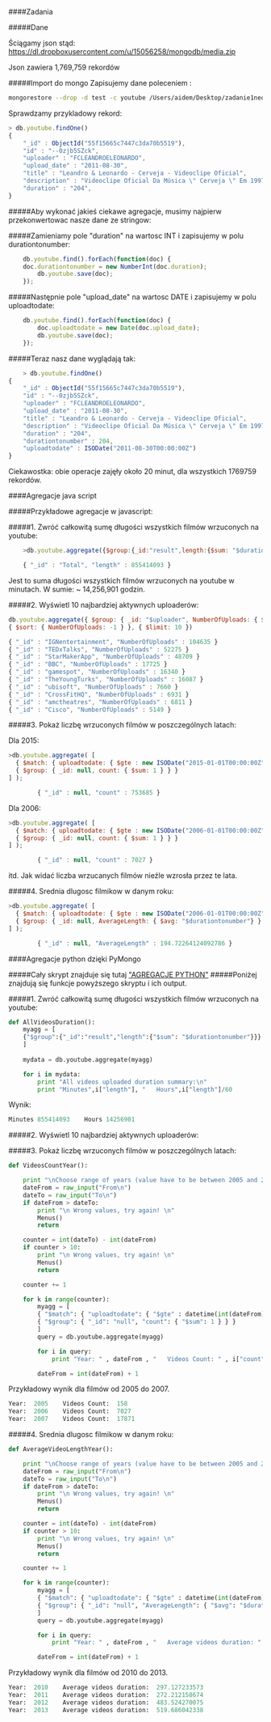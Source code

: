 ####Zadania

#####Dane

Ściągamy json stąd: https://dl.dropboxusercontent.com/u/15056258/mongodb/media.zip 

Json zawiera 1,769,759 rekordów

#####Import do mongo
Zapisujemy dane poleceniem : 

```sh
mongorestore --drop -d test -c youtube /Users/aidem/Desktop/zadanie1neo4js/Data/media/youtube.bson
```
Sprawdzamy przykladowy rekord:
```javascript   
> db.youtube.findOne()
{
	"_id" : ObjectId("55f15665c7447c3da70b5519"),
	"id" : "--0zjb5SZck",
	"uploader" : "FCLEANDROELEONARDO",
	"upload_date" : "2011-08-30",
	"title" : "Leandro & Leonardo - Cerveja - Videoclipe Oficial",
	"description" : "Videoclipe Oficial Da Música \" Cerveja \" Em 1997 ! Pra Matar As Saudades !!!",
	"duration" : "204",
}
```

#####Aby wykonać jakieś ciekawe agregacje, musimy najpierw przekonwertowac nasze dane ze stringow:
	
#####Zamieniamy pole "duration" na wartosc INT i zapisujemy w polu durationtonumber:

```javascript 	
	db.youtube.find().forEach(function(doc) {
	doc.durationtonumber = new NumberInt(doc.duration);
    	db.youtube.save(doc);
	});
```	

#####Następnie pole "upload_date" na wartosc DATE i zapisujemy w polu uploadtodate:

```javascript 	
	db.youtube.find().forEach(function(doc) {
    	doc.uploadtodate = new Date(doc.upload_date);
    	db.youtube.save(doc);
	});
```	

#####Teraz nasz dane wyglądają tak:

```javascript
	> db.youtube.findOne()
{
	"_id" : ObjectId("55f15665c7447c3da70b5519"),
	"id" : "--0zjb5SZck",
	"uploader" : "FCLEANDROELEONARDO",
	"upload_date" : "2011-08-30",
	"title" : "Leandro & Leonardo - Cerveja - Videoclipe Oficial",
	"description" : "Videoclipe Oficial Da Música \" Cerveja \" Em 1997 ! Pra Matar As Saudades !!!",
	"duration" : "204",
	"durationtonumber" : 204,
	"uploadtodate" : ISODate("2011-08-30T00:00:00Z")
}
```

Ciekawostka: obie operacje zajęły około 20 minut, dla wszystkich 1769759 rekordów.

####Agregacje java script

#####Przykładowe agregacje w javascript:
	
#####1. Zwróć całkowitą sumę długości wszystkich filmów wrzuconych na youtube:

```javascript 	
	>db.youtube.aggregate({$group:{_id:"result",length:{$sum: "$durationtonumber"}}})
```
```javascript 
	{ "_id" : "Total", "length" : 855414093 }
```

Jest to suma długości wszystkich filmów wrzuconych na youtube w minutach. W sumie:  ~ 14,256,901 godzin.
	
#####2. Wyświetl 10 najbardziej aktywnych uploaderów:
 
```javascript 	
db.youtube.aggregate({ $group: { _id: "$uploader", NumberOfUploads: { $sum: 1 } } } ,
{ $sort: { NumberOfUploads: -1 } }, { $limit: 10 })
```
```javascript 	
{ "_id" : "IGNentertainment", "NumberOfUploads" : 104635 }
{ "_id" : "TEDxTalks", "NumberOfUploads" : 52275 }
{ "_id" : "StarMakerApp", "NumberOfUploads" : 48709 }
{ "_id" : "BBC", "NumberOfUploads" : 17725 }
{ "_id" : "gamespot", "NumberOfUploads" : 16340 }
{ "_id" : "TheYoungTurks", "NumberOfUploads" : 16087 }
{ "_id" : "ubisoft", "NumberOfUploads" : 7660 }
{ "_id" : "CrossFitHQ", "NumberOfUploads" : 6931 }
{ "_id" : "amctheatres", "NumberOfUploads" : 6811 }
{ "_id" : "Cisco", "NumberOfUploads" : 5149 }
```

#####3. Pokaż liczbę wrzuconych filmów w poszczególnych latach:

Dla 2015:

```javascript 
>db.youtube.aggregate( [
  { $match: { uploadtodate: { $gte : new ISODate("2015-01-01T00:00:00Z"), $lte : new ISODate("2015-12-31T23:59:59Z")  } } },
  { $group: { _id: null, count: { $sum: 1 } } }
] );
```
```javascript 
		{ "_id" : null, "count" : 753685 }
```

Dla 2006:

```javascript 		
>db.youtube.aggregate( [
  { $match: { uploadtodate: { $gte : new ISODate("2006-01-01T00:00:00Z"), $lte : new ISODate("2006-12-31T23:59:59Z")  } } },
  { $group: { _id: null, count: { $sum: 1 } } }
] );
```
```javascript 
		{ "_id" : null, "count" : 7027 }
```

itd. Jak widać liczba wrzucanych filmów nieźle wzrosła przez te lata.
		
#####4. Srednia dlugosc filmikow w danym roku:
```javascript 		
>db.youtube.aggregate( [
  { $match: { uploadtodate: { $gte : new ISODate("2006-01-01T00:00:00Z"), $lte : new ISODate("2006-12-31T23:59:59Z")  } } },
  { $group: { _id: null, AverageLength: { $avg: "$durationtonumber"} } }
] );
```
```javascript 
		{ "_id" : null, "AverageLength" : 194.72264124092786 }
```

####Agregacje python dzięki PyMongo

#####Cały skrypt znajduje się tutaj ["AGREGACJE PYTHON"](aggregations.py "AGREGACJE PYTHON")
#####Poniżej znajdują się funkcje powyższego skryptu i ich output.

#####1. Zwróć całkowitą sumę długości wszystkich filmów wrzuconych na youtube:

```python
def AllVideosDuration():
	myagg = [
	{"$group":{"_id":"result","length":{"$sum": "$durationtonumber"}}}
	]
	
  	mydata = db.youtube.aggregate(myagg)

	for i in mydata:
		print "All videos uploaded duration summary:\n"
		print "Minutes",i["length"], "   Hours",i["length"]/60

```

Wynik:

```python
Minutes 855414093    Hours 14256901
```

#####2. Wyświetl 10 najbardziej aktywnych uploaderów:

#####3. Pokaż liczbę wrzuconych filmów w poszczególnych latach:

```python
def VideosCountYear():

	print "\nChoose range of years (value have to be between 2005 and 2015)"
	dateFrom = raw_input("From\n")
	dateTo = raw_input("To\n")
	if dateFrom > dateTo:
		print "\n Wrong values, try again! \n"
		Menus()
		return

	counter = int(dateTo) - int(dateFrom)
	if counter > 10:
		print "\n Wrong values, try again! \n"
		Menus()
		return

	counter += 1

	for k in range(counter):
		myagg = [
		{ "$match": { "uploadtodate": { "$gte" : datetime(int(dateFrom), 1, 1), "$lte" : datetime(int(dateFrom), 12, 31)  } } },
	  	{ "$group": { "_id": "null", "count": { "$sum": 1 } } }
		]
		query = db.youtube.aggregate(myagg)

		for i in query:
			print "Year: " , dateFrom , "   Videos Count: " , i["count"]

		dateFrom = int(dateFrom) + 1
```

Przykładowy wynik dla filmów od 2005 do 2007.

```python
Year:  2005    Videos Count:  158
Year:  2006    Videos Count:  7027
Year:  2007    Videos Count:  17871
```

#####4. Srednia dlugosc filmikow w danym roku:

```python
def AverageVideoLengthYear():

	print "\nChoose range of years (value have to be between 2005 and 2015)"
	dateFrom = raw_input("From\n")
	dateTo = raw_input("To\n")
	if dateFrom > dateTo:
		print "\n Wrong values, try again! \n"
		Menus()
		return

	counter = int(dateTo) - int(dateFrom)
	if counter > 10:
		print "\n Wrong values, try again! \n"
		Menus()
		return

	counter += 1

	for k in range(counter):
		myagg = [
		{ "$match": { "uploadtodate": { "$gte" : datetime(int(dateFrom), 1, 1), "$lte" : datetime(int(dateFrom), 12, 31)  } } },
    	{ "$group": { "_id": "null", "AverageLength": { "$avg": "$durationtonumber"} } }
		]
		query = db.youtube.aggregate(myagg)

		for i in query:
			print "Year: " , dateFrom , "   Average videos duration: " , i["AverageLength"]

		dateFrom = int(dateFrom) + 1	
```

Przykładowy wynik dla filmów od 2010 do 2013.

```python
Year:  2010    Average videos duration:  297.127233573
Year:  2011    Average videos duration:  272.212158674
Year:  2012    Average videos duration:  483.524270075
Year:  2013    Average videos duration:  519.686042338

```

